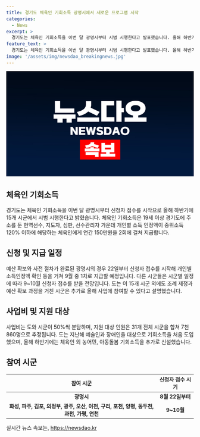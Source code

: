 ```yaml
---
title: 경기도 체육인 기회소득 광명시에서 새로운 프로그램 시작
categories:
  - News
excerpt: >
  경기도는 체육인 기회소득을 이번 달 광명시부터 시범 시행한다고 발표했습니다. 올해 하반기에는 15개 시군에서 시범 시행 예정이며, 광명시는 오는 22일부터 신청자 접수를 시작하여 9월 중에 1차로 지급할 예정입니다. 또한, 이번 시범사업에 참여가 확정된 14개 시군은 9~10월에 신청자를 접수할 예정이며, 추가 지원 대상 시군은 조례 제정과 예산 확보 과정 후 참여할 수 있다고 밝혔습니다. 이 사업은 중위소득 120% 이하의 체육인에게 연간 150만원을 2회에 걸쳐 지급하며, 총 7천860명이 지원 대상으로 추정됩니다.
feature_text: >
  경기도는 체육인 기회소득을 이번 달 광명시부터 시범 시행한다고 발표했습니다. 올해 하반기에는 15개 시군에서 시범 시행 예정이며, 광명시는 오는 22일부터 신청자 접수를 시작하여 9월 중에 1차로 지급할 예정입니다. 또한, 이번 시범사업에 참여가 확정된 14개 시군은 9~10월에 신청자를 접수할 예정이며, 추가 지원 대상 시군은 조례 제정과 예산 확보 과정 후 참여할 수 있다고 밝혔습니다. 이 사업은 중위소득 120% 이하의 체육인에게 연간 150만원을 2회에 걸쳐 지급하며, 총 7천860명이 지원 대상으로 추정됩니다.
image: '/assets/img/newsdao_breakingnews.jpg'
---
```


<p><img src="/assets/img/newsdao_breakingnews.jpg" alt="ontimetimes 속보" /></p>

<h2 data-ke-size="size26">체육인 기회소득</h2>

<p data-ke-size="size16">경기도는 체육인 기회소득을 이번 달 광명시부터 신청자 접수를 시작으로 올해 하반기에 15개 시군에서 시범 시행한다고 밝혔습니다. 체육인 기회소득은 19세 이상 경기도에 주소를 둔 현역선수, 지도자, 심판, 선수관리자 가운데 개인별 소득 인정액이 중위소득 120% 이하에 해당하는 체육인에게 연간 150만원을 2회에 걸쳐 지급합니다.</p>

<h2 data-ke-size="size26">신청 및 지급 일정</h2>

<p data-ke-size="size16">예산 확보와 사전 절차가 완료된 광명시의 경우 22일부터 신청자 접수를 시작해 개인별 소득인정액 확인 등을 거쳐 9월 중 1차로 지급할 예정입니다. 다른 시군들은 시군별 일정에 따라 9~10월 신청자 접수를 받을 전망입니다. 도는 이 15개 시군 외에도 조례 제정과 예산 확보 과정을 거친 시군은 추가로 올해 사업에 참여할 수 있다고 설명했습니다.</p>

<h2 data-ke-size="size26">사업비 및 지원 대상</h2>

<p data-ke-size="size16">사업비는 도와 시군이 50%씩 분담하며, 지원 대상 인원은 31개 전체 시군을 합쳐 7천860명으로 추정됩니다. 도는 지난해 예술인과 장애인을 대상으로 기회소득을 처음 도입했으며, 올해 하반기에는 체육인 외 농어민, 아동돌봄 기회소득을 추가로 신설했습니다.</p>

<h2 data-ke-size="size26">참여 시군</h2>

<table>
    <thead>
        <tr>
            <th><b>참여 시군</b></th>
            <th><b>신청자 접수 시기</b></th>
        </tr>
    </thead>
    <tbody>
        <tr>
            <td style="text-align: center; height: 17px;"><b>광명시</b></td>
            <td style="text-align: center; height: 17px;"><b>8월 22일부터</b></td>
        </tr>
        <tr>
            <td style="text-align: center; height: 17px;"><b>화성, 파주, 김포, 의정부, 광주, 오산, 이천, 구리, 포천, 양평, 동두천, 과천, 가평, 연천</b></td>
            <td style="text-align: center; height: 17px;"><b>9~10월</b></td>
        </tr>
    </tbody>
</table>
실시간 뉴스 속보는, <a href="https://newsdao.kr" rel="dofollow">https://newsdao.kr</a>


